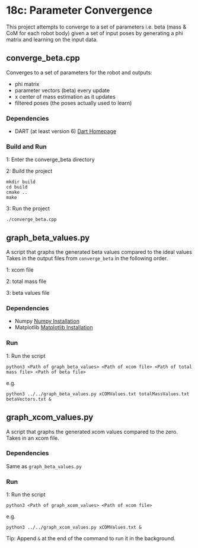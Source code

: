 # 18c: Parameter Convergence
This project attempts to converge to a set of parameters i.e. beta (mass & CoM for each robot body) given a set of input poses by generating a phi matrix and learning on the input data.

## converge\_beta.cpp
Converges to a set of parameters for the robot and outputs:
- phi matrix
- parameter vectors (beta) every update
- x center of mass estimation as it updates
- filtered poses (the poses actually used to learn)

### Dependencies
- DART (at least version 6) [Dart Homepage](https://dartsim.github.io)

### Build and Run
1: Enter the converge\_beta directory

2: Build the project

    mkdir build
    cd build
    cmake ..
    make

3: Run the project

    ./converge_beta.cpp

## graph\_beta\_values.py
A script that graphs the generated beta values compared to the ideal values
Takes in the output files from `converge_beta` in the following order.

1: xcom file

2: total mass file

3: beta values file

### Dependencies
- Numpy [Numpy Installation](https://www.scipy.org/scipylib/download.html)
- Matplotlib [Matplotlib
  Installation](https://matplotlib.org/users/installing.html)

### Run
1: Run the script

    python3 <Path of graph_beta_values> <Path of xcom file> <Path of total mass file> <Path of beta file>

e.g.

    python3 ../../graph_beta_values.py xCOMValues.txt totalMassValues.txt betaVectors.txt &

## graph\_xcom\_values.py
A script that graphs the generated xcom values compared to the zero.
Takes in an xcom file.

### Dependencies
Same as `graph_beta_values.py`

### Run
1: Run the script

    python3 <Path of graph_xcom_values> <Path of xcom file>

e.g.

    python3 ../../graph_xcom_values.py xCOMValues.txt &

Tip: Append `&` at the end of the command to run it in the background.
